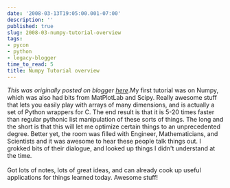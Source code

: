 ```yaml
---
date: '2008-03-13T19:05:00.001-07:00'
description: ''
published: true
slug: 2008-03-numpy-tutorial-overview
tags:
- pycon
- python
- legacy-blogger
time_to_read: 5
title: Numpy Tutorial overview
---
```


*This was originally posted on blogger [here](https://pydanny.blogspot.com/2008/03/numpy-tutorial-overview.html)*.My first tutorial was on Numpy, which was also had bits from MatPlotLab and Scipy.  Really awesome stuff that lets you easily play with arrays of many dimensions, and is actually a set of Python wrappers for C.  The end result is that it is 5-20 times faster than regular pythonic list manipulation of these sorts of things.  The long and the short is that this will let me optimize certain things to an unprecedented degree.  Better yet, the room was filled with Engineer, Mathematicians, and Scientists and it was awesome to hear these people talk things out.  I grokked bits of their dialogue, and looked up things I didn't understand at the time. <br /><br />Got lots of notes, lots of great ideas, and can already cook up useful applications for things learned today.  Awesome stuff!